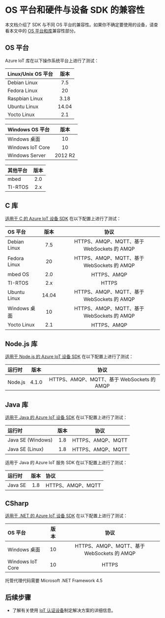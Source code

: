 <properties
	pageTitle="OS 平台和硬件兼容性 | Azure"
	description="总结 IoT 设备 SDK 与 OS 平台和设备硬件的兼容性。"
	services="iot-hub"
	documentationCenter=""
	authors="hegate"
	manager="timlt"
	editor=""/>

<tags
     ms.service="iot-hub"
     ms.date="06/20/2016"
     wacn.date="07/04/2016"/>

# OS 平台和硬件与设备 SDK 的兼容性

本文档介绍了 SDK 与不同 OS 平台的兼容性。如果你不确定要使用的设备，请查看本文中的 [OS 平台和库](#os-platforms)兼容性部分。



## OS 平台

Azure IoT 库在以下操作系统平台上进行了测试：


|Linux/Unix OS 平台 | 版本|
|:---------------|:------------:|
|Debian Linux| 7\.5|
|Fedora Linux|20|
|Raspbian Linux| 3\.18 |
|Ubuntu Linux| 14\.04 |
|Yocto Linux|2\.1 |

|Windows OS 平台 | 版本|
|:---------------|:------------:|
|Windows 桌面| 10 |
|Windows IoT Core| 10 |
|Windows Server| 2012 R2|

|其他平台 | 版本|
|:---------------|:------------:|
|mbed | 2\.0 |
|TI-RTOS | 2\.x |



## C 库

[适用于 C 的 Azure IoT 设备 SDK](https://github.com/Azure/azure-iot-sdks/blob/master/c/readme.md) 在以下配置上进行了测试：

|OS 平台| 版本|协议|
|:---------|:----------:|:----------:|
|Debian Linux| 7\.5 | HTTPS、AMQP、MQTT、基于 WebSockets 的 AMQP |
|Fedora Linux| 20 | HTTPS、AMQP、MQTT、基于 WebSockets 的 AMQP |
|mbed OS| 2\.0 | HTTPS、AMQP |
|TI-RTOS| 2\.x | HTTPS |
|Ubuntu Linux| 14\.04 | HTTPS、AMQP、MQTT、基于 WebSockets 的 AMQP |
|Windows 桌面| 10 | HTTPS、AMQP、MQTT、基于 WebSockets 的 AMQP |
|Yocto Linux|2\.1 | HTTPS、AMQP|



## Node.js 库

[适用于 Node.js 的 Azure IoT 设备 SDK](https://github.com/Azure/azure-iot-sdks/blob/master/node/device/readme.md) 在以下配置上进行了测试：


|运行时| 版本|协议|
|:---------|:----------:|:----:|
|Node.js| 4\.1.0 | HTTPS、AMQP、MQTT、基于 WebSockets 的 AMQP |



## Java 库

[适用于 Java 的 Azure IoT 设备 SDK](https://github.com/Azure/azure-iot-sdks/blob/master/java/device/readme.md) 在以下配置上进行了测试：

|运行时| 版本|协议|
|:---------|:----------:|----|
|Java SE (Windows)| 1\.8 | HTTPS、AMQP、MQTT |
|Java SE (Linux)| 1\.8 | HTTPS、AMQP、MQTT|

适用于 Java 的 Azure IoT 服务 SDK 在以下配置上进行了测试：

|运行时| 版本|协议|
|:---------|:----------:|:-----|
|Java SE| 1\.8 | HTTPS、AMQP、MQTT |


## CSharp

[适用于 .NET 的 Azure IoT 设备 SDK](https://github.com/Azure/azure-iot-sdks/blob/master/csharp/device/readme.md) 在以下配置上进行了测试：

|OS 平台| 版本|协议|
|:---------|:----------:|:----------:|
|Windows 桌面| 10 | HTTPS、AMQP、MQTT、基于 WebSockets 的 AMQP |
|Windows IoT Core|10 | HTTPS |

托管代理代码需要 Microsoft .NET Framework 4.5




## 后续步骤

- 了解有关使用 [IoT 认证设备](/develop/iot/)制定解决方案的详细信息。


[lnk-iot-suite]: /documentation/suites/iot-suite/
[lnk-certified]: /documentation/articles/iot-hub-certified-devices-linux-c
<!---HONumber=Mooncake_0418_2016-->